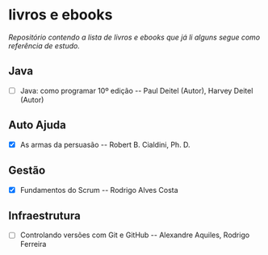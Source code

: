 # livros e ebooks
_Repositório contendo a lista de livros e ebooks que já li alguns segue como referência de estudo._

## Java 


- [ ] Java: como programar 10º edição -- Paul Deitel (Autor), Harvey Deitel (Autor) 


## Auto Ajuda

- [X] As armas da persuasão -- Robert B. Cialdini, Ph. D.

## Gestão

- [X] Fundamentos do Scrum -- Rodrigo Alves Costa

## Infraestrutura

- [ ] Controlando versões com Git e GitHub -- Alexandre Aquiles, Rodrigo Ferreira
